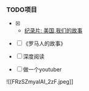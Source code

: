 ### TODO项目

- [x] - [纪录片: 美国,我们的故事](https://www.bilibili.com/video/av11881122)
- [ ] 《罗马人的故事》
 - [ ] 深度阅读
 - [ ]  做一个youtuber

 
 
 
 
 ![[FRzSZmyaIAI_2zF.jpeg]]